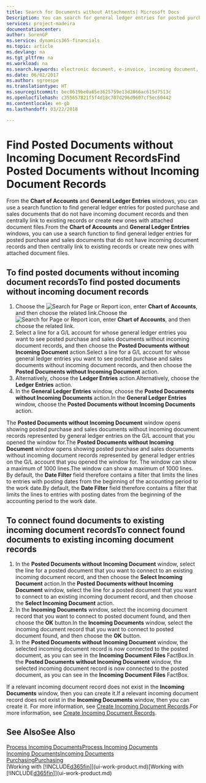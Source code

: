 ```yaml
---
title: Search for Documents without Attachments| Microsoft Docs
Description: You can search for general ledger entries for posted purchase and sales documents that do not have incoming electronic documents, such as imported invoices.
services: project-madeira
documentationcenter: 
author: SorenGP
ms.service: dynamics365-financials
ms.topic: article
ms.devlang: na
ms.tgt_pltfrm: na
ms.workload: na
ms.search.keywords: electronic document, e-invoice, incoming document, OCR, ecommerce, document exchange, import invoice
ms.date: 06/02/2017
ms.author: sgroespe
ms.translationtype: HT
ms.sourcegitcommit: bec0619be0a65e3625759e13d2866ac615d7513c
ms.openlocfilehash: c355657821f5f4d18c707d296d9607cf5ec60442
ms.contentlocale: en-gb
ms.lasthandoff: 03/22/2018

---
```

# <a name="find-posted-documents-without-incoming-document-records"></a><span data-ttu-id="d8f01-102">Find Posted Documents without Incoming Document Records</span><span class="sxs-lookup"><span data-stu-id="d8f01-102">Find Posted Documents without Incoming Document Records</span></span>
<span data-ttu-id="d8f01-103">From the **Chart of Accounts** and **General Ledger Entries** windows, you can use a search function to find general ledger entries for posted purchase and sales documents that do not have incoming document records and then centrally link to existing records or create new ones with attached document files.</span><span class="sxs-lookup"><span data-stu-id="d8f01-103">From the **Chart of Accounts** and **General Ledger Entries** windows, you can use a search function to find general ledger entries for posted purchase and sales documents that do not have incoming document records and then centrally link to existing records or create new ones with attached document files.</span></span>

## <a name="to-find-posted-documents-without-incoming-document-records"></a><span data-ttu-id="d8f01-104">To find posted documents without incoming document records</span><span class="sxs-lookup"><span data-stu-id="d8f01-104">To find posted documents without incoming document records</span></span>
1. <span data-ttu-id="d8f01-105">Choose the ![Search for Page or Report](media/ui-search/search_small.png "Search for Page or Report icon") icon, enter **Chart of Accounts**, and then choose the related link.</span><span class="sxs-lookup"><span data-stu-id="d8f01-105">Choose the ![Search for Page or Report](media/ui-search/search_small.png "Search for Page or Report icon") icon, enter **Chart of Accounts**, and then choose the related link.</span></span>
2. <span data-ttu-id="d8f01-106">Select a line for a G/L account for whose general ledger entries you want to see posted purchase and sales documents without incoming document records, and then choose the **Posted Documents without Incoming Document** action.</span><span class="sxs-lookup"><span data-stu-id="d8f01-106">Select a line for a G/L account for whose general ledger entries you want to see posted purchase and sales documents without incoming document records, and then choose the **Posted Documents without Incoming Document** action.</span></span>
3. <span data-ttu-id="d8f01-107">Alternatively, choose the **Ledger Entries** action.</span><span class="sxs-lookup"><span data-stu-id="d8f01-107">Alternatively, choose the **Ledger Entries** action.</span></span>
4. <span data-ttu-id="d8f01-108">In the **General Ledger Entries** window, choose the **Posted Documents without Incoming Documents** action.</span><span class="sxs-lookup"><span data-stu-id="d8f01-108">In the **General Ledger Entries** window, choose the **Posted Documents without Incoming Documents** action.</span></span>

<span data-ttu-id="d8f01-109">The **Posted Documents without Incoming Document** window opens showing posted purchase and sales documents without incoming document records represented by general ledger entries on the G/L account that you opened the window for.</span><span class="sxs-lookup"><span data-stu-id="d8f01-109">The **Posted Documents without Incoming Document** window opens showing posted purchase and sales documents without incoming document records represented by general ledger entries on the G/L account that you opened the window for.</span></span> <span data-ttu-id="d8f01-110">The window can show a maximum of 1000 lines.</span><span class="sxs-lookup"><span data-stu-id="d8f01-110">The window can show a maximum of 1000 lines.</span></span> <span data-ttu-id="d8f01-111">By default, the **Date Filter** field therefore contains a filter that limits the lines to entries with posting dates from the beginning of the accounting period to the work date.</span><span class="sxs-lookup"><span data-stu-id="d8f01-111">By default, the **Date Filter** field therefore contains a filter that limits the lines to entries with posting dates from the beginning of the accounting period to the work date.</span></span>

## <a name="to-connect-found-documents-to-existing-incoming-document-records"></a><span data-ttu-id="d8f01-112">To connect found documents to existing incoming document records</span><span class="sxs-lookup"><span data-stu-id="d8f01-112">To connect found documents to existing incoming document records</span></span>
1. <span data-ttu-id="d8f01-113">In the **Posted Documents without Incoming Document** window, select the line for a posted document that you want to connect to an existing incoming document record, and then choose the **Select Incoming Document** action.</span><span class="sxs-lookup"><span data-stu-id="d8f01-113">In the **Posted Documents without Incoming Document** window, select the line for a posted document that you want to connect to an existing incoming document record, and then choose the **Select Incoming Document** action.</span></span>
2. <span data-ttu-id="d8f01-114">In the **Incoming Documents** window, select the incoming document record that you want to connect to posted document found, and then choose the **OK** button.</span><span class="sxs-lookup"><span data-stu-id="d8f01-114">In the **Incoming Documents** window, select the incoming document record that you want to connect to posted document found, and then choose the **OK** button.</span></span>
3. <span data-ttu-id="d8f01-115">In the **Posted Documents without Incoming Document** window, the selected incoming document record is now connected to the posted document, as you can see in the **Incoming Document Files** FactBox.</span><span class="sxs-lookup"><span data-stu-id="d8f01-115">In the **Posted Documents without Incoming Document** window, the selected incoming document record is now connected to the posted document, as you can see in the **Incoming Document Files** FactBox.</span></span>

<span data-ttu-id="d8f01-116">If a relevant incoming document record does not exist in the **Incoming Documents** window, then you can create it.</span><span class="sxs-lookup"><span data-stu-id="d8f01-116">If a relevant incoming document record does not exist in the **Incoming Documents** window, then you can create it.</span></span> <span data-ttu-id="d8f01-117">For more information, see [Create Incoming Document Records](across-how-create-income-document-records.md).</span><span class="sxs-lookup"><span data-stu-id="d8f01-117">For more information, see [Create Incoming Document Records](across-how-create-income-document-records.md).</span></span>

## <a name="see-also"></a><span data-ttu-id="d8f01-118">See Also</span><span class="sxs-lookup"><span data-stu-id="d8f01-118">See Also</span></span>
[<span data-ttu-id="d8f01-119">Process Incoming Documents</span><span class="sxs-lookup"><span data-stu-id="d8f01-119">Process Incoming Documents</span></span>](across-process-income-documents.md)  
[<span data-ttu-id="d8f01-120">Incoming Documents</span><span class="sxs-lookup"><span data-stu-id="d8f01-120">Incoming Documents</span></span>](across-income-documents.md)  
[<span data-ttu-id="d8f01-121">Purchasing</span><span class="sxs-lookup"><span data-stu-id="d8f01-121">Purchasing</span></span>](purchasing-manage-purchasing.md)  
<span data-ttu-id="d8f01-122">[Working with [!INCLUDE[d365fin](includes/d365fin_md.md)]](ui-work-product.md)</span><span class="sxs-lookup"><span data-stu-id="d8f01-122">[Working with [!INCLUDE[d365fin](includes/d365fin_md.md)]](ui-work-product.md)</span></span>

